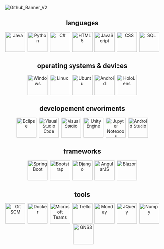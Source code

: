 ![Github_Banner_V2](https://user-images.githubusercontent.com/45885701/133778021-ffb70ec6-669e-49fc-842f-3e66ed8fd1bd.png)



<div align="center">
   <h2>languages</h2>
    <img src="https://user-images.githubusercontent.com/45885701/133962134-7bea4d49-7a44-4ec7-b963-290afc01e9e0.png" alt="Java" width="65px" />&nbsp
    <img src="https://user-images.githubusercontent.com/45885701/133962152-1b9ca77f-0eda-422e-90dd-a696b4bbd8e7.png" alt="Python" width="65px" />&nbsp
    <img src="https://user-images.githubusercontent.com/45885701/133962362-91322c9d-b230-4400-9dad-7ffad26f910a.png" alt="C#" width="65px" />&nbsp
    <img src="https://user-images.githubusercontent.com/45885701/133962225-e4525eae-c6c0-40a3-a15d-ff273d2a0c78.png" alt="HTML5" width="65px" />&nbsp
    <img src="https://user-images.githubusercontent.com/45885701/133962233-6699211f-4d6c-436a-880c-78857e980491.png" alt="JavaScript" width="65px" />&nbsp
    <img src="https://user-images.githubusercontent.com/45885701/133962247-99d7b275-e4d9-47eb-b26d-7112858d7204.png" alt="CSS" width="65px" />&nbsp
  	<img src="https://user-images.githubusercontent.com/45885701/133962256-54995b15-d0f5-4763-b641-6c04794e7aa0.png" alt="SQL" width="65px"/>
  <h2>operating systems & devices</h2>
    <img src="https://user-images.githubusercontent.com/45885701/133826315-245516f1-5d49-44c1-af4b-994b8415d2ed.png" alt="Windows" width="65px" />&nbsp
    <img src="https://user-images.githubusercontent.com/45885701/133826254-e8554619-6393-433d-9cd1-d9f56e8ed040.png" alt="Linux" width="65px"/>&nbsp
    <img src="https://user-images.githubusercontent.com/45885701/133779811-59e51c5f-2999-4659-adcc-7b14c6e921cb.png" alt="Ubuntu" width="65px"/>&nbsp
    <img src="https://user-images.githubusercontent.com/45885701/133963019-16c4c5bc-23e4-4118-b127-deccdc473cbd.png" alt="Android" width="65px"/>&nbsp
    <img src="https://user-images.githubusercontent.com/45885701/133962954-ed51b23a-028f-4221-9887-15cc71b5df4a.png" alt="HoloLens" width="65px"/>
  <h2 >developement envoriments</h2>
    <img src="https://user-images.githubusercontent.com/45885701/133963113-20a7153d-9e50-4e58-ba92-fe29ee497dd0.png" alt="Eclipse" width="65px" />&nbsp
    <img src="https://user-images.githubusercontent.com/45885701/133963125-43ce052b-9fc2-4ea6-b6c5-347c3ea4c52a.png" alt="Visual Studio Code" width="65px"/>&nbsp
    <img src="https://user-images.githubusercontent.com/45885701/133963128-08cb67c5-31aa-4935-af8e-2a0bea1c3ed8.png" alt="Visual Studio" width="65px"/>&nbsp
    <img src="https://user-images.githubusercontent.com/45885701/133963221-18cfd8d2-aacf-43fa-a6bb-98771b23b70f.png" alt="Unity Engine" width="65px"/>&nbsp
    <img src="https://user-images.githubusercontent.com/45885701/133963387-8c2d2f5f-4a64-4230-b0aa-9d5586c26b63.png" alt="Jupyter Notebook" width="65px"/>&nbsp
    <img src="https://user-images.githubusercontent.com/45885701/134464656-5b19da0f-be1d-468c-b0f5-5af9f5dd6401.png" alt="Android Studio" width="65px"/>
  <h2 >frameworks</h2>
    <img src="https://user-images.githubusercontent.com/45885701/134464763-35a1f4ef-66b7-4b74-ad05-75bd4ab5d575.png" alt="Spring Boot" width="65px" />&nbsp 
    <img src="https://user-images.githubusercontent.com/45885701/134464747-51cc452a-bd4f-4c3b-8c89-1825cb2f3933.png" alt="Bootstrap" width="65px" />&nbsp
    <img src="https://user-images.githubusercontent.com/45885701/134464757-b9a17c72-729d-4784-a177-3dec4aa5b14d.png" alt="Django" width="65px" />&nbsp
    <img src="https://user-images.githubusercontent.com/45885701/134464779-f3622cef-ce03-429f-a95b-0d987a0e65ed.png" alt="AngularJS" width="65px" />&nbsp
    <img src="https://user-images.githubusercontent.com/45885701/134464735-2eaa90cd-7b1e-4aac-a10b-799a60fd8add.png" alt="Blazor" width="65px" />
  <h2 >tools</h2>
    <img src="https://user-images.githubusercontent.com/45885701/133964027-305f496f-e6ee-4edb-b451-42a8648951b7.png" alt="Git SCM" width="65px" />&nbsp
    <img src="https://user-images.githubusercontent.com/45885701/133964063-f95bc652-2b21-41ca-836c-761f349386ee.png" alt="Docker" width="65px" />&nbsp
    <img src="https://user-images.githubusercontent.com/45885701/133964090-6d1d0bcb-ff5f-4a58-8e3b-9b6953555794.png" alt="Microsoft Teams" width="65px" />&nbsp
  <img src="https://user-images.githubusercontent.com/45885701/133964121-cc39a428-07ae-4e8f-8ba3-847289462909.png" alt="Trello" width="65px" />&nbsp
  <img src="https://user-images.githubusercontent.com/45885701/133964245-cfb2b803-dae0-4239-811a-306a99b632d4.png" alt="Monday" width="65px" />&nbsp
    <img src="https://user-images.githubusercontent.com/45885701/133964154-19e3c783-5f9e-41ab-8351-6c95ec2b9412.png" alt="JQuery" width="65px" />&nbsp
    <img src="https://user-images.githubusercontent.com/45885701/133964176-c92c4f6f-388c-4f9c-9678-811b3f954fdf.png" alt="Numpy" width="65px" />&nbsp
    <img src="https://user-images.githubusercontent.com/45885701/133964208-eb63b801-d116-4fad-b001-afe651aa9711.png" alt="GNS3" width="65px" />
</div>

